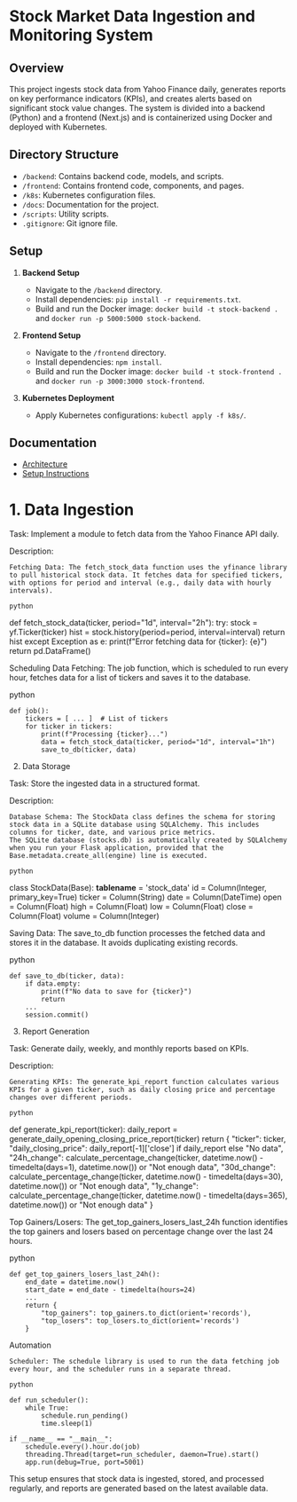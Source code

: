 # Stock Market Data Ingestion and Monitoring System

## Overview

This project ingests stock data from Yahoo Finance daily, generates reports on key performance indicators (KPIs), and creates alerts based on significant stock value changes. The system is divided into a backend (Python) and a frontend (Next.js) and is containerized using Docker and deployed with Kubernetes.

## Directory Structure

- `/backend`: Contains backend code, models, and scripts.
- `/frontend`: Contains frontend code, components, and pages.
- `/k8s`: Kubernetes configuration files.
- `/docs`: Documentation for the project.
- `/scripts`: Utility scripts.
- `.gitignore`: Git ignore file.

## Setup

1. **Backend Setup**
   - Navigate to the `/backend` directory.
   - Install dependencies: `pip install -r requirements.txt`.
   - Build and run the Docker image: `docker build -t stock-backend .` and `docker run -p 5000:5000 stock-backend`.

2. **Frontend Setup**
   - Navigate to the `/frontend` directory.
   - Install dependencies: `npm install`.
   - Build and run the Docker image: `docker build -t stock-frontend .` and `docker run -p 3000:3000 stock-frontend`.

3. **Kubernetes Deployment**
   - Apply Kubernetes configurations: `kubectl apply -f k8s/`.

## Documentation

- [Architecture](docs/architecture.md)
- [Setup Instructions](docs/setup.md)


# 1. Data Ingestion

Task: Implement a module to fetch data from the Yahoo Finance API daily.

Description:

    Fetching Data: The fetch_stock_data function uses the yfinance library to pull historical stock data. It fetches data for specified tickers, with options for period and interval (e.g., daily data with hourly intervals).

    python

def fetch_stock_data(ticker, period="1d", interval="2h"):
    try:
        stock = yf.Ticker(ticker)
        hist = stock.history(period=period, interval=interval)
        return hist
    except Exception as e:
        print(f"Error fetching data for {ticker}: {e}")
        return pd.DataFrame()

Scheduling Data Fetching: The job function, which is scheduled to run every hour, fetches data for a list of tickers and saves it to the database.

python

    def job():
        tickers = [ ... ]  # List of tickers
        for ticker in tickers:
            print(f"Processing {ticker}...")
            data = fetch_stock_data(ticker, period="1d", interval="1h")
            save_to_db(ticker, data)

2. Data Storage

Task: Store the ingested data in a structured format.

Description:

    Database Schema: The StockData class defines the schema for storing stock data in a SQLite database using SQLAlchemy. This includes columns for ticker, date, and various price metrics.
    The SQLite database (stocks.db) is automatically created by SQLAlchemy when you run your Flask application, provided that the Base.metadata.create_all(engine) line is executed.

    python

class StockData(Base):
    __tablename__ = 'stock_data'
    id = Column(Integer, primary_key=True)
    ticker = Column(String)
    date = Column(DateTime)
    open = Column(Float)
    high = Column(Float)
    low = Column(Float)
    close = Column(Float)
    volume = Column(Integer)

Saving Data: The save_to_db function processes the fetched data and stores it in the database. It avoids duplicating existing records.

python

    def save_to_db(ticker, data):
        if data.empty:
            print(f"No data to save for {ticker}")
            return
        ...
        session.commit()

3. Report Generation

Task: Generate daily, weekly, and monthly reports based on KPIs.

Description:

    Generating KPIs: The generate_kpi_report function calculates various KPIs for a given ticker, such as daily closing price and percentage changes over different periods.

    python

def generate_kpi_report(ticker):
    daily_report = generate_daily_opening_closing_price_report(ticker)
    return {
        "ticker": ticker,
        "daily_closing_price": daily_report[-1]['close'] if daily_report else "No data",
        "24h_change": calculate_percentage_change(ticker, datetime.now() - timedelta(days=1), datetime.now()) or "Not enough data",
        "30d_change": calculate_percentage_change(ticker, datetime.now() - timedelta(days=30), datetime.now()) or "Not enough data",
        "1y_change": calculate_percentage_change(ticker, datetime.now() - timedelta(days=365), datetime.now()) or "Not enough data"
    }

Top Gainers/Losers: The get_top_gainers_losers_last_24h function identifies the top gainers and losers based on percentage change over the last 24 hours.

python

    def get_top_gainers_losers_last_24h():
        end_date = datetime.now()
        start_date = end_date - timedelta(hours=24)
        ...
        return {
            "top_gainers": top_gainers.to_dict(orient='records'),
            "top_losers": top_losers.to_dict(orient='records')
        }

Automation

    Scheduler: The schedule library is used to run the data fetching job every hour, and the scheduler runs in a separate thread.

    python

    def run_scheduler():
        while True:
            schedule.run_pending()
            time.sleep(1)

    if __name__ == "__main__":
        schedule.every().hour.do(job)
        threading.Thread(target=run_scheduler, daemon=True).start()
        app.run(debug=True, port=5001)

This setup ensures that stock data is ingested, stored, and processed regularly, and reports are generated based on the latest available data.